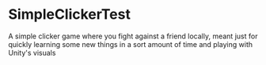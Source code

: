 # SimpleClickerTest
A simple clicker game where you fight against a friend locally, meant just for quickly learning some new things in a sort amount of time and playing with Unity's visuals
